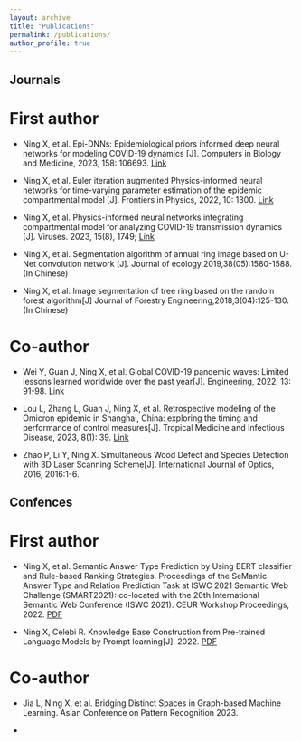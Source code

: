 ```yaml
---
layout: archive
title: "Publications"
permalink: /publications/
author_profile: true
---
```


## Journals
# First author
* Ning X, et al. Epi-DNNs: Epidemiological priors informed deep neural networks for modeling COVID-19 dynamics [J]. Computers in Biology and Medicine, 2023, 158: 106693. [Link](https://www.sciencedirect.com/science/article/pii/S0010482523001580)

* Ning X, et al. Euler iteration augmented Physics-informed neural networks for time-varying parameter estimation of the epidemic compartmental model [J]. Frontiers in Physics, 2022, 10: 1300. [Link](https://www.frontiersin.org/articles/10.3389/fphy.2022.1062554/full)

* Ning X, et al. Physics-informed neural networks integrating compartmental model for analyzing COVID-19 transmission dynamics [J]. Viruses. 2023, 15(8), 1749; [Link](https://www.mdpi.com/1999-4915/15/8/1749)

* Ning X, et al. Segmentation algorithm of annual ring image based on U-Net convolution network [J]. Journal of ecology,2019,38(05):1580-1588. (In Chinese)
* Ning X, et al. Image segmentation of tree ring based on the random forest algorithm[J] Journal of Forestry Engineering,2018,3(04):125-130. (In Chinese)

# Co-author
* Wei Y, Guan J, Ning X, et al. Global COVID-19 pandemic waves: Limited lessons learned worldwide over the past year[J]. Engineering, 2022, 13: 91-98. [Link](https://www.sciencedirect.com/science/article/pii/S2095809921003532)

* Lou L, Zhang L, Guan J, Ning X, et al. Retrospective modeling of the Omicron epidemic in Shanghai, China: exploring the timing and performance of control measures[J]. Tropical Medicine and Infectious Disease, 2023, 8(1): 39. [Link](https://www.mdpi.com/2414-6366/8/1/39)

* Zhao P, Li Y, Ning X. Simultaneous Wood Defect and Species Detection with 3D Laser Scanning Scheme[J]. International Journal of Optics, 2016, 2016:1-6.


## Confences
# First author
* Ning X, et al. Semantic Answer Type Prediction by Using BERT classifier and Rule-based Ranking Strategies. Proceedings of the SeMantic Answer Type and Relation Prediction Task at ISWC 2021 Semantic Web Challenge (SMART2021): co-located with the 20th International Semantic Web Conference (ISWC 2021). CEUR Workshop Proceedings, 2022. [PDF](chrome-extension://efaidnbmnnnibpcajpcglclefindmkaj/https://ceur-ws.org/Vol-3119/paper7.pdf)

* Ning X, Celebi R. Knowledge Base Construction from Pre-trained Language Models by Prompt learning[J]. 2022. [PDF](https://ceur-ws.org/Vol-3274/paper4.pdf)

# Co-author
* Jia L, Ning X, et al. Bridging Distinct Spaces in Graph-based Machine Learning. Asian Conference on Pattern Recognition 2023.

- 



<!-- {% if author.googlescholar %}
  You can also find my articles on <u><a href="{{author.googlescholar}}">my Google Scholar profile</a>.</u>
{% endif %}

{% include base_path %}

{% for post in site.publications reversed %}
  {% include archive-single.html %}
{% endfor %} -->
